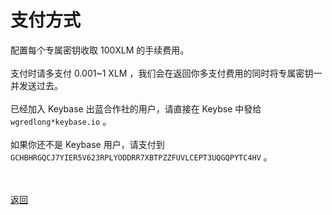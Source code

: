 # 支付方式

配置每个专属密钥收取 100XLM 的手续费用。
<br><br>支付时请多支付 0.001~1 XLM ，我们会在返回你多支付费用的同时将专属密钥一并发送过去。
<br><br>
已经加入 Keybase 出蓝合作社的用户，请直接在 Keybse 中發给 `wgredlong*keybase.io` 。
<br><br>
如果你还不是 Keybase 用户，请支付到 `GCHBHRGQCJ7YIER5V623RPLYODDRR7XBTPZZFUVLCEPT3UQGQPYTC4HV` 。


<br><br><a href="https://wgredlong.github.io/stablekey.html">返回


